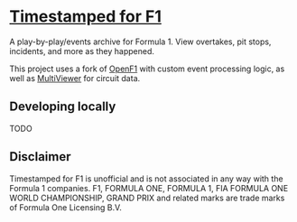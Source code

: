 # [Timestamped for F1](https://timestampedforf1.jeffreyjpz.com)
A play-by-play/events archive for Formula 1. View overtakes, pit stops, incidents, and more as they happened.

This project uses a fork of [OpenF1](https://github.com/br-g/openf1) with custom event processing logic, as well as [MultiViewer](https://multiviewer.app/) for circuit data.

## Developing locally
TODO

## Disclaimer
Timestamped for F1 is unofficial and is not associated in any way with the Formula 1 companies. F1, FORMULA ONE, FORMULA 1, FIA FORMULA ONE WORLD CHAMPIONSHIP, GRAND PRIX and related marks are trade marks of Formula One Licensing B.V.

